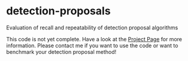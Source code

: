 detection-proposals
===================

Evaluation of recall and repeatability of detection proposal algorithms

This code is not yet complete. Have a look at the [Project Page](http://www.mpi-inf.mpg.de/departments/computer-vision-and-multimodal-computing/research/object-recognition-and-scene-understanding/how-good-are-detection-proposals-really/) for more information. Please contact me if you want to use the code or want to benchmark your detection proposal method!
